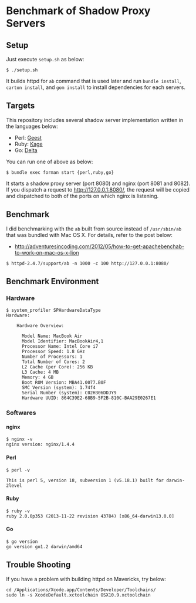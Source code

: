 # Benchmark of Shadow Proxy Servers

## Setup

Just execute `setup.sh` as below:

```
$ ./setup.sh
```

It builds httpd for `ab` command that is used later and run `bundle install`, `carton install`, and `gom install` to install dependencies for each servers.

## Targets

This repository includes several shadow server implementation written in the languages below:

  * Perl: [Geest](https://github.com/lestrrat/p5-Geest)
  * Ruby: [Kage](https://github.com/cookpad/kage)
  * Go: [Delta](https://github.com/kentaro/delta)

You can run one of above as below:

```
$ bundle exec forman start {perl,ruby,go}
```

It starts a shadow proxy server (port 8080) and nginx (port 8081 and 8082). If you dispatch a request to http://127.0.0.1:8080/, the request will be copied and dispatched to both of the ports on which nginx is listening.

## Benchmark

I did benchmarking with the `ab` built from source instead of `/usr/sbin/ab` that was bundled with Mac OS X. For details, refer to the post below:

  * http://adventuresincoding.com/2012/05/how-to-get-apachebenchab-to-work-on-mac-os-x-lion

```
$ httpd-2.4.7/support/ab -n 1000 -c 100 http://127.0.0.1:8080/
```

## Benchmark Environment

### Hardware

```
$ system_profiler SPHardwareDataType
Hardware:

    Hardware Overview:

      Model Name: MacBook Air
      Model Identifier: MacBookAir4,1
      Processor Name: Intel Core i7
      Processor Speed: 1.8 GHz
      Number of Processors: 1
      Total Number of Cores: 2
      L2 Cache (per Core): 256 KB
      L3 Cache: 4 MB
      Memory: 4 GB
      Boot ROM Version: MBA41.0077.B0F
      SMC Version (system): 1.74f4
      Serial Number (system): C02H306DDJY9
      Hardware UUID: 864C39E2-68B9-5F2B-810C-BAA29E0267E1
```

### Softwares

#### nginx

```
$ nginx -v
nginx version: nginx/1.4.4
```

#### Perl

```
$ perl -v

This is perl 5, version 18, subversion 1 (v5.18.1) built for darwin-2level
```

#### Ruby

```
$ ruby -v
ruby 2.0.0p353 (2013-11-22 revision 43784) [x86_64-darwin13.0.0]
```

#### Go

```
$ go version
go version go1.2 darwin/amd64
```

## Trouble Shooting

If you have a problem with building httpd on Mavericks, try below:

```
cd /Applications/Xcode.app/Contents/Developer/Toolchains/
sudo ln -s XcodeDefault.xctoolchain OSX10.9.xctoolchain
```
